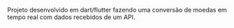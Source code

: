 Projeto desenvolvido em dart/flutter fazendo uma conversão de moedas em tempo real com dados
recebidos de um API.